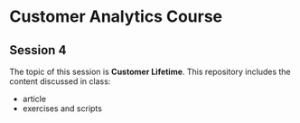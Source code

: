 # Customer Analytics Course

## Session 4

The topic of this session is **Customer Lifetime**. This repository includes the content discussed in class:

  - article
  - exercises and scripts
